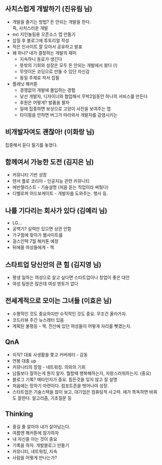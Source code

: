 사치스럽게 개발하기 (진유림 님)
-----------
- 개발을 즐기는 방법? 돈 안되는 개발을 한다.  
즉, 사치스러운 개발
- ex) 지인놀림용 오픈소스 앱 만들기
- 삽질 후 블로그에 튜토리얼 작성
- 작은 인사이트 잘 모아서 공유하고 발표
- 왜 하나? 내가 결정하는 개발의 재미
  - 지속하니 동료가 생긴다
  - 뜻밖의 기회와 성장은 모두 돈 안되는 개발에서 왔다 (!)
  - 무엇이든 코딩으로 만들 수 있단 자신감
  - 동일 주제로 저서 집필
- 플래닛 해커톤
  - 경쟁없이 개발에 몰입하는 경험
  - 낯선 개발자, 디자이너와 협업해서 무박2일동안 하나의 서비스를 만든다
  - 후원은 어떻게? 발품을 팔자
  - 일에 집중하면 보상으로 고양이 사진을 보여주는 앱
  - 타이핑을 안하면 버그가 따라와서 개발자를 감염시키는 

비개발자여도 괜찮아! (이화랑 님)
------------------
집중해서 듣다 필기를 놓쳤다. 

함께여서 가능한 도전 (김지은 님)
-------------------
- 커뮤니티 기반 성장
- 텐서 플로 코리아 - 인공지능 관련 커뮤니티
- 에반젤리스트 - 기술설명 (처음 듣는 직업이라 써뒀다)  
- 디벨로퍼 어드보케이트 - 개발자를 도와주는. 행사 등.

나를 기다리는 회사가 있다 (김예리 님)
------------------
- LG...
- 공백기? 실력만 있으면 상관 안함
- 가구점에 찾아가 웹사이트를 
- 걸스인텍 7월 해커톤 예정
- 뒤에올 여성들에게 - 책 

스타트업 당신안의 큰 힘 (김지영 님)
-----------------
- 평생 일하는 여성으로 살고 싶다면 스타트업이나 창업이 좋은 대안 
- 여성 팀원은 많은데 여성 멘토가 없다

전세계적으로 모이는 그녀들 (이효은 님)
------------------
- 수평적인 것도 중요하지만 수직적인 것도 중요. 무조건 올라가자.
- 코드리뷰 주간 뉴스레터 있음
- 계획된 불평등 - 책. 전산에 있던 여성들이 어떻게 자리를 뺏겼는지.

QnA
--------
- 이직? 대표 사생활을 쫓고 커버레터 - 감동
- 연봉 대충 up
- 커뮤니티의 장점 - 네트워킹. 의외의 기회
- 남들보다 잘하는게 뭔지 알자. 뭘할때 행복해하는지, 자랑스러워하는지. (중요)
- 블로그 기록? 메타인지가 중요. 힘든것을 잊지 않고 잘 설명
- 처음에는 망하기 마련이다. 컴포트존을 벗어나야 성장.
- 스타트업은 기술스택을 많이 보고, 대기업은 컴퓨팅적 사고력. 애가 똑독하면 바꿔도 잘한다. 알고리즘, 기초질문 등

Thinking
--------
- 즐길 줄 알아야 내가 살아남는다.
- 여름엔 해커톤에 참가하자
- 내 자신을 아는 것이 중요
- 기록을 하자. 개발블로그 만들기
- 커뮤니티, 네트워킹, 지속
- 사람을 어떻게 만나는가?
